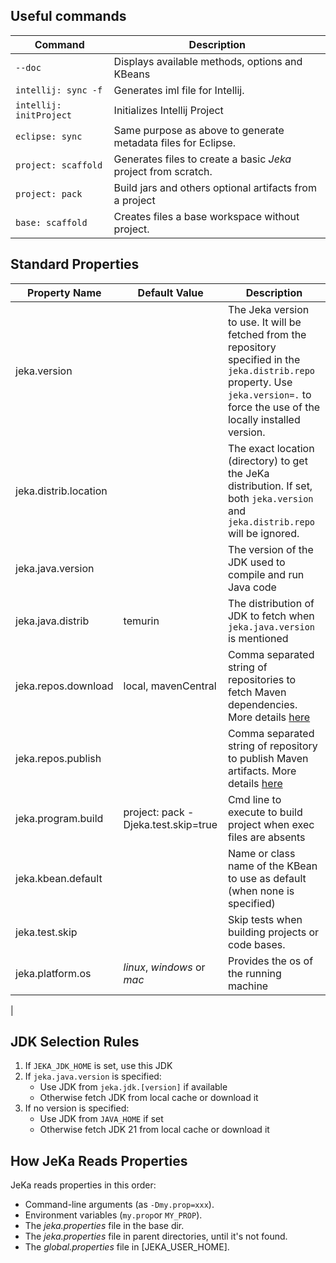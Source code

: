 ## Useful commands

| Command                 | Description                                                    |
|-------------------------|----------------------------------------------------------------|
| `--doc`                 | Displays available methods, options and KBeans                 |
| `intellij: sync -f`     | Generates iml file for Intellij.                               |
| `intellij: initProject` | Initializes Intellij Project                                   |
| `eclipse: sync`         | Same purpose as above to generate metadata files for Eclipse.  |
| `project: scaffold`     | Generates files to create a basic _Jeka_ project from scratch. |
| `project: pack`         | Build jars and others optional artifacts from a project        |
| `base: scaffold`        | Creates files a base workspace without project.                |

## Standard Properties

| Property Name         | Default Value                       | Description                                                                                                                                                                           |
|-----------------------|-------------------------------------|---------------------------------------------------------------------------------------------------------------------------------------------------------------------------------------|
| jeka.version          |                                     | The Jeka version to use. It will be fetched from the repository specified in the `jeka.distrib.repo` property. Use `jeka.version=.` to force the use of the locally installed version. |
| jeka.distrib.location |                                     | The exact location (directory) to get the JeKa distribution. If set, both `jeka.version` and `jeka.distrib.repo` will be ignored.                                                     |
| jeka.java.version     |                                     | The version of the JDK used to compile and run Java code                                                                                                                              |
| jeka.java.distrib     | temurin                             | The distribution of JDK to fetch when `jeka.java.version` is mentioned                                                                                                                |
| jeka.repos.download   | local, mavenCentral                 | Comma separated string of repositories to fetch Maven dependencies. More details [here](reference-guide/execution-engine-properties/#repositories)                                    |
| jeka.repos.publish    |                                     | Comma separated string of repository to publish Maven artifacts. More details [here](reference-guide/execution-engine-properties/#repositories)                                       |
| jeka.program.build    | project: pack -Djeka.test.skip=true | Cmd line to execute to build project when exec files are absents                                                                                                                      |
| jeka.kbean.default    |                                     | Name or class name of the KBean to use as default (when none is specified)                                                                                                            |
| jeka.test.skip        |                                     | Skip tests when building projects or code bases.                                                                                                                                      |
| jeka.platform.os      | *linux*, *windows* or *mac*         | Provides the os of the running machine  |
|

## JDK Selection Rules
1. If `JEKA_JDK_HOME` is set, use this JDK
2. If `jeka.java.version` is specified:
    - Use JDK from `jeka.jdk.[version]` if available
    - Otherwise fetch JDK from local cache or download it
3. If no version is specified:
    - Use JDK from `JAVA_HOME` if set
    - Otherwise fetch JDK 21 from local cache or download it

## How JeKa Reads Properties
JeKa reads properties in this order:

- Command-line arguments (as `-Dmy.prop=xxx`).
- Environment variables (`my.prop`or `MY_PROP`).
- The *jeka.properties* file in the base dir.
- The *jeka.properties* file in parent directories, until it's not found.
- The *global.properties* file in [JEKA_USER_HOME].